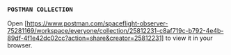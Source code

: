 ### `POSTMAN COLLECTION`

 
Open [https://www.postman.com/spaceflight-observer-75281169/workspace/everyone/collection/25812231-c8af719c-b792-4e4b-89df-4f1e42dc02cc?action=share&creator=25812231] to view it in your browser.

 

 
